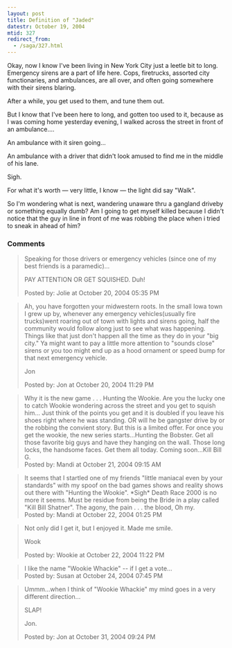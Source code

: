 ```yaml
---
layout: post
title: Definition of "Jaded"
datestr: October 19, 2004
mtid: 327
redirect_from:
  - /saga/327.html
---
```


Okay,  now I know I've been living in New York City just a <span class="reallyreally">leetle bit</span> to long.  Emergency sirens are a part of life here.  Cops, firetrucks, assorted city functionaries, and ambulances, are all over, and often going somewhere with their sirens blaring.

After a while, you get used to them, and tune them out.

But I know that I've been here to long, and gotten too used to it, because as I was coming home yesterday evening, I walked across the street in front of an ambulance....

An ambulance with it siren going...

An ambulance with a driver that didn't look amused to find me in the middle of his lane.

Sigh.

For what it's worth &mdash; very little, I know &mdash; the light <span class="reallyreally">did</span> say &quot;Walk&quot;.

So I'm wondering what is next, wandering unaware thru a gangland driveby or something equally dumb?  Am I going to get myself killed because I didn't notice that the guy in line in front of me was robbing the place when i tried to sneak in ahead of him?

### Comments

<blockquote>
Speaking for those drivers or emergency vehicles (since one of my best friends is a paramedic)...

PAY ATTENTION OR GET SQUISHED.  Duh!
<div class="post-meta">Posted by: Jolie at October 20, 2004 05:35 PM</div> </blockquote>
<blockquote>
Ah, you have forgotten your midwestern roots.  In the small Iowa town I grew up by, whenever any emergency vehicles(usually fire trucks)went roaring out of town with lights and sirens going, half the community would follow along just to see what was happening.  Things like that just don't happen all the time as they do in your "big city."  Ya might want to pay a little more attention to "sounds close" sirens or you too might end up as a hood ornament or speed bump for that next emergency vehicle.

Jon<br />

<div class="post-meta">Posted by: Jon at October 20, 2004 11:29 PM</div> </blockquote>
<blockquote>
Why it is the new game . . . Hunting the Wookie.  Are you the lucky one to catch Wookie wondering across the street and you get to squish him... Just think of the points you get and it is doubled if you leave his shoes right where he was standing. OR will he be gangster drive by or the robbing the convient story. But this is a limited offer.  For once you get the wookie, the new series starts...Hunting the Bobster. Get all those favorite big guys and have they hanging on the wall. Those long locks, the handsome faces.  Get them all today.  Coming soon...Kill Bill G. 
<div class="post-meta">Posted by: Mandi at October 21, 2004 09:15 AM</div> </blockquote>
<blockquote>
It seems that I startled one of my friends "little maniacal even by your standards" with my spoof on the bad games shows and reality shows out there with "Hunting the Wookie".  *Sigh* Death Race 2000 is no more it seems. Must be residue from being the Bride in a play called "Kill Bill Shatner".  The agony, the pain . . . the blood, Oh my. 
<div class="post-meta">Posted by: Mandi at October 22, 2004 01:25 PM</div> </blockquote>
<blockquote>
Not only did I get it, but I enjoyed it.  Made me smile.

Wook
<div class="post-meta">Posted by: Wookie at October 22, 2004 11:22 PM</div> </blockquote>
<blockquote>
I like the name "Wookie Whackie" -- if I get a vote... 
<div class="post-meta">Posted by: Susan at October 24, 2004 07:45 PM</div> </blockquote>
<blockquote>
Ummm...when I think of "Wookie Whackie" my mind goes in a very different direction...

SLAP!

Jon.<br />

<div class="post-meta">Posted by: Jon at October 31, 2004 09:24 PM</div> </blockquote>

